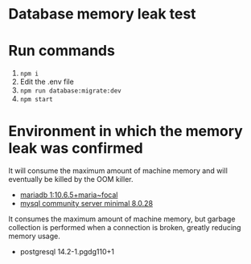 # Database memory leak test

# Run commands
1. `npm i`
2. Edit the .env file
3. `npm run database:migrate:dev`
4. `npm start`

# Environment in which the memory leak was confirmed
It will consume the maximum amount of machine memory and will eventually be killed by the OOM killer.  
- [mariadb 1:10.6.5+maria~focal](https://hub.docker.com/layers/mariadb/library/mariadb/latest/images/sha256-6aede9b2573833b2271f413ae12268796499fdaa5073681f9902f5ab2c60b84a?context=explore)  
- [mysql community server minimal 8.0.28](https://hub.docker.com/layers/mysql/mysql-server/latest/images/sha256-9b14aaf42b0f1ea9b4622e3f437bd2493da9c59d3e5e5e00e3cdb68d0d4c31d7?context=explore)  

It consumes the maximum amount of machine memory, but garbage collection is performed when a connection is broken, greatly reducing memory usage.  
- postgresql 14.2-1.pgdg110+1
